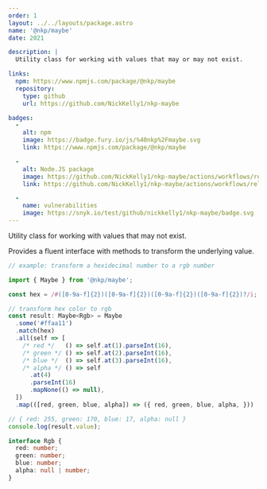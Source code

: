 ```yaml
---
order: 1
layout: ../../layouts/package.astro
name: '@nkp/maybe'
date: 2021

description: |
  Utility class for working with values that may or may not exist.

links:
  npm: https://www.npmjs.com/package/@nkp/maybe
  repository:
    type: github
    url: https://github.com/NickKelly1/nkp-maybe

badges:
  -
    alt: npm
    image: https://badge.fury.io/js/%40nkp%2Fmaybe.svg
    link: https://www.npmjs.com/package/@nkp/maybe

  -
    alt: Node.JS package
    image: https://github.com/NickKelly1/nkp-maybe/actions/workflows/release.yml/badge.svg
    link: https://github.com/NickKelly1/nkp-maybe/actions/workflows/release.yml

  -
    name: vulnerabilities
    image: https://snyk.io/test/github/nickkelly1/nkp-maybe/badge.svg
---
```


Utility class for working with values that may not exist.

Provides a fluent interface with methods to transform the underlying value.

```ts
// example: transform a hexidecimal number to a rgb number

import { Maybe } from '@nkp/maybe';

const hex = /#([0-9a-f]{2})([0-9a-f]{2})([0-9a-f]{2})([0-9a-f]{2})?/i;

// transform hex color to rgb
const result: Maybe<Rgb> = Maybe
  .some('#ffaa11')
  .match(hex)
  .all(self => [
    /* red */   () => self.at(1).parseInt(16),
    /* green */ () => self.at(2).parseInt(16),
    /* blue */  () => self.at(3).parseInt(16),
    /* alpha */ () => self
      .at(4)
      .parseInt(16)
      .mapNone(() => null),
  ])
  .map(([red, green, blue, alpha]) => ({ red, green, blue, alpha, }))

// { red: 255, green: 170, blue: 17, alpha: null }
console.log(result.value);

interface Rgb {
  red: number;
  green: number;
  blue: number;
  alpha: null | number;
}
```
